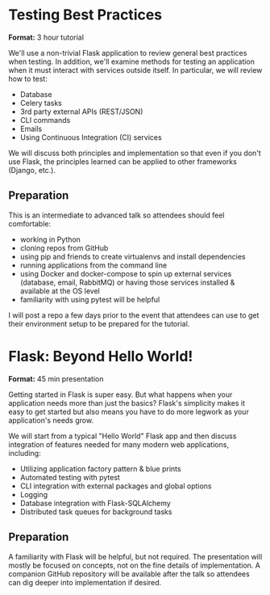 Testing Best Practices
======================

**Format:** 3 hour tutorial

We'll use a non-trivial Flask application to review general best practices when testing.  In
addition, we'll examine methods for testing an application when it must interact with services
outside itself.  In particular, we will review how to test:

* Database
* Celery tasks
* 3rd party external APIs (REST/JSON)
* CLI commands
* Emails
* Using Continuous Integration (CI) services

We will discuss both principles and implementation so that even if you don't use Flask, the
principles learned can be applied to other frameworks (Django, etc.).

Preparation
-----------

This is an intermediate to advanced talk so attendees should feel comfortable:


* working in Python
* cloning repos from GitHub
* using pip and friends to create virtualenvs and install dependencies
* running applications from the command line
* using Docker and docker-compose to spin up external services (database, email, RabbitMQ) or
  having those services installed & available at the OS level
* familiarity with using pytest will be helpful

I will post a repo a few days prior to the event that attendees can use to get their environment
setup to be prepared for the tutorial.


Flask: Beyond Hello World!
==========================

**Format:** 45 min presentation

Getting started in Flask is super easy.  But what happens when your application needs more than
just the basics?  Flask's simplicity makes it easy to get started but also means you have to do
more legwork as your application's needs grow.

We will start from a typical "Hello World" Flask app and then discuss integration of features needed
for many modern web applications, including:

* Utilizing application factory pattern & blue prints
* Automated testing with pytest
* CLI integration with external packages and global options
* Logging
* Database integration with Flask-SQLAlchemy
* Distributed task queues for background tasks


Preparation
-----------

A familiarity with Flask will be helpful, but not required.  The presentation will mostly be
focused on concepts, not on the fine details of implementation.  A companion GitHub repository
will be available after the talk so attendees can dig deeper into implementation if desired.

